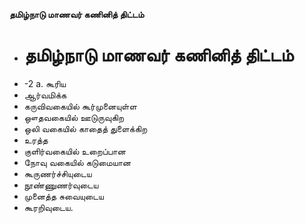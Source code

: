 **தமிழ்நாடு மாணவர் கணினித் திட்டம்**
- # தமிழ்நாடு மாணவர் கணினித் திட்டம்
- -2 a. கூரிய
- ஆர்வமிக்க
- கருவிவகையில் கூர்முனையுள்ள
- ஔதவகையில் ஊடுருவுகிற
- ஒலி வகையில் காதைத் துளைக்கிற
- உரத்த
- குளிர்வகையில் உறைப்பான
- நோவு வகையில் கடுமையான
- கூருணர்ச்சியுடைய
- நூண்ணுணர்வுடைய
- முனைத்த சுவையுடைய
- கூரறிவுடைய.

